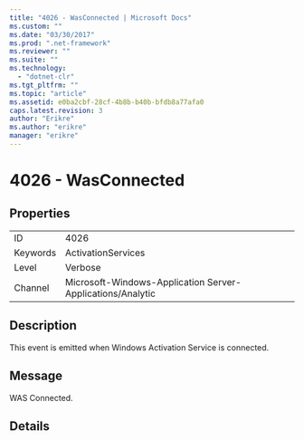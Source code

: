 ```yaml
---
title: "4026 - WasConnected | Microsoft Docs"
ms.custom: ""
ms.date: "03/30/2017"
ms.prod: ".net-framework"
ms.reviewer: ""
ms.suite: ""
ms.technology: 
  - "dotnet-clr"
ms.tgt_pltfrm: ""
ms.topic: "article"
ms.assetid: e0ba2cbf-28cf-4b8b-b40b-bfdb8a77afa0
caps.latest.revision: 3
author: "Erikre"
ms.author: "erikre"
manager: "erikre"
---
```

# 4026 - WasConnected
## Properties  
  
|||  
|-|-|  
|ID|4026|  
|Keywords|ActivationServices|  
|Level|Verbose|  
|Channel|Microsoft-Windows-Application Server-Applications/Analytic|  
  
## Description  
 This event is emitted when Windows Activation Service is connected.  
  
## Message  
 WAS Connected.  
  
## Details